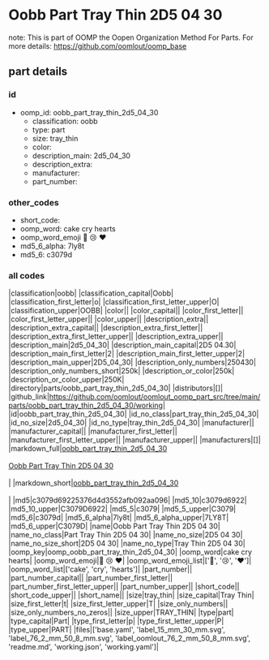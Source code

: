 # Oobb Part Tray Thin 2D5 04 30  

note: This is part of OOMP the Oopen Organization Method For Parts. For more details: https://github.com/oomlout/oomp_base

##  part details





### id
* oomp_id: oobb_part_tray_thin_2d5_04_30
  * classification: oobb
  * type: part
  * size: tray_thin
  * color: 
  * description_main: 2d5_04_30
  * description_extra: 
  * manufacturer: 
  * part_number: 

### other_codes
* short_code: 
* oomp_word: cake cry hearts
* oomp_word_emoji :cake: :cry: :hearts:
* md5_6_alpha: 7ly8t
* md5_6: c3079d

### all codes 
|classification|oobb|
|classification_capital|Oobb|
|classification_first_letter|o|
|classification_first_letter_upper|O|
|classification_upper|OOBB|
|color||
|color_capital||
|color_first_letter||
|color_first_letter_upper||
|color_upper||
|description_extra||
|description_extra_capital||
|description_extra_first_letter||
|description_extra_first_letter_upper||
|description_extra_upper||
|description_main|2d5_04_30|
|description_main_capital|2D5 04.30|
|description_main_first_letter|2|
|description_main_first_letter_upper|2|
|description_main_upper|2D5_04_30|
|description_only_numbers|250430|
|description_only_numbers_short|250k|
|description_or_color|250k|
|description_or_color_upper|250K|
|directory|parts/oobb_part_tray_thin_2d5_04_30|
|distributors|[]|
|github_link|https://github.com/oomlout/oomlout_oomp_part_src/tree/main/parts/oobb_part_tray_thin_2d5_04_30/working|
|id|oobb_part_tray_thin_2d5_04_30|
|id_no_class|part_tray_thin_2d5_04_30|
|id_no_size|2d5_04_30|
|id_no_type|tray_thin_2d5_04_30|
|manufacturer||
|manufacturer_capital||
|manufacturer_first_letter||
|manufacturer_first_letter_upper||
|manufacturer_upper||
|manufacturers|[]|
|markdown_full|[oobb_part_tray_thin_2d5_04_30](https://github.com/oomlout/oomlout_oomp_part_src/tree/main/parts/oobb_part_tray_thin_2d5_04_30/working)<br>[](https://github.com/oomlout/oomlout_oomp_part_src/tree/main/parts/oobb_part_tray_thin_2d5_04_30/working)<br>[Oobb Part Tray Thin 2D5 04 30](https://github.com/oomlout/oomlout_oomp_part_src/tree/main/parts/oobb_part_tray_thin_2d5_04_30/working)<br><br>|
|markdown_short|[oobb_part_tray_thin_2d5_04_30](https://github.com/oomlout/oomlout_oomp_part_src/tree/main/parts/oobb_part_tray_thin_2d5_04_30/working)<br><br>|
|md5|c3079d69225376d4d3552afb092aa096|
|md5_10|c3079d6922|
|md5_10_upper|C3079D6922|
|md5_5|c3079|
|md5_5_upper|C3079|
|md5_6|c3079d|
|md5_6_alpha|7ly8t|
|md5_6_alpha_upper|7LY8T|
|md5_6_upper|C3079D|
|name|Oobb Part Tray Thin 2D5 04 30|
|name_no_class|Part Tray Thin 2D5 04 30|
|name_no_size|2D5 04 30|
|name_no_size_short|2D5 04 30|
|name_no_type|Tray Thin 2D5 04 30|
|oomp_key|oomp_oobb_part_tray_thin_2d5_04_30|
|oomp_word|cake cry hearts|
|oomp_word_emoji|:cake: :cry: :hearts:|
|oomp_word_emoji_list|[':cake:', ':cry:', ':hearts:']|
|oomp_word_list|['cake', 'cry', 'hearts']|
|part_number||
|part_number_capital||
|part_number_first_letter||
|part_number_first_letter_upper||
|part_number_upper||
|short_code||
|short_code_upper||
|short_name||
|size|tray_thin|
|size_capital|Tray Thin|
|size_first_letter|t|
|size_first_letter_upper|T|
|size_only_numbers||
|size_only_numbers_no_zeros||
|size_upper|TRAY_THIN|
|type|part|
|type_capital|Part|
|type_first_letter|p|
|type_first_letter_upper|P|
|type_upper|PART|
|files|['base.yaml', 'label_15_mm_30_mm.svg', 'label_76_2_mm_50_8_mm.svg', 'label_oomlout_76_2_mm_50_8_mm.svg', 'readme.md', 'working.json', 'working.yaml']|
